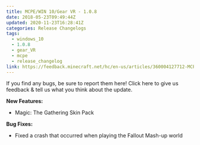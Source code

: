 ```yaml
---
title: MCPE/WIN 10/Gear VR - 1.0.8
date: 2018-05-23T09:49:44Z
updated: 2020-11-23T16:28:41Z
categories: Release Changelogs
tags:
  - windows_10
  - 1.0.8
  - gear_VR
  - mcpe
  - release_changelog
link: https://feedback.minecraft.net/hc/en-us/articles/360004127712-MCPE-WIN-10-Gear-VR-1-0-8
---
```


If you find any bugs, be sure to report them here! Click here to give us feedback & tell us what you think about the update.

  
**New Features:**

- Magic: The Gathering Skin Pack

  
**Bug Fixes:**

- Fixed a crash that occurred when playing the Fallout Mash-up world

<div>

 

</div>
